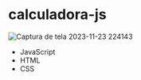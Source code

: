 # calculadora-js

![Captura de tela 2023-11-23 224143](https://github.com/rickamf/calculadora-js/assets/103142366/e6cd8204-ba8e-4b79-84d6-0790d21b0707)


* JavaScript
* HTML
* CSS
